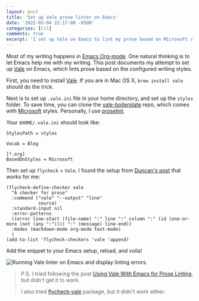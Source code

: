```yaml
---
layout: post
title: 'Set up Vale prose linter on Emacs'
date: '2022-03-04 22:17:00 -0500'
categories: [til]
comments: true
excerpt: 'I set up Vale on Emacs to lint my prose based on Microsoft / Google / proselint style guides. It highlights any violation and provides instant feedback.'
---
```

Most of my writing happens in [Emacs Org-mode](https://orgmode.org/).
One natural thinking is to let Emacs help me with my writing. This post
documents my attempt to set up [Vale](https://github.com/errata-ai/vale)
on Emacs, which lints prose based on the configured writing styles.

First, you need to install [Vale](https://github.com/errata-ai/vale). If
you are in Mac OS X, `brew install vale` should do the trick.

Next is to set up `.vale.ini` file in your home directory, and set up
the `styles` folder. To save time, you can clone the
[vale-boilerplate](https://github.com/errata-ai/vale-boilerplate) repo,
which comes with [Microsoft](https://github.com/errata-ai/Microsoft)
styles. Personally, I use
[proselint](https://github.com/errata-ai/proselint).

Your `$HOME/.vale.ini` should look like:

    StylesPath = styles

    Vocab = Blog

    [*.org]
    BasedOnStyles = Microsoft

Then set up `flycheck` + `Vale`. I found the setup from
[Duncan\'s
post](https://duncan.codes/posts/2020-09-14-prose-linting-vale-emacs.org/index.html)
that works for me:

``` elisp
(flycheck-define-checker vale
  "A checker for prose"
  :command ("vale" "--output" "line"
            source)
  :standard-input nil
  :error-patterns
  ((error line-start (file-name) ":" line ":" column ":" (id (one-or-more (not (any ":")))) ":" (message) line-end))
  :modes (markdown-mode org-mode text-mode)
  )
(add-to-list 'flycheck-checkers 'vale 'append)
```

Add the snippet to your Emacs setup, reload, and voila!

![Running Vale linter on Emacs and display linting errors](https://user-images.githubusercontent.com/2715151/156865975-acf69d10-46d0-4066-8aad-2a3a1cad2e63.png).

> P.S. I tried following the post [Using Vale With Emacs for Prose
> Linting](https://notes.alexkehayias.com/using-vale-with-emacs-for-prose-linting/),
> but didn\'t get it to work.
>
> I also tried
> [flycheck-vale](https://github.com/abingham/flycheck-vale) package,
> but it didn\'t work either.
